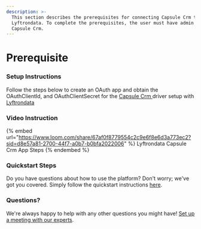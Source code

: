 ```yaml
---
description: >-
  This section describes the prerequisites for connecting Capsule Crm to
  Lyftrondata. To complete the prerequisites, the user must have admin access to
  Capsule Crm.
---
```


# Prerequisite

<mark style="color:blue;"></mark>

### Setup Instructions

Follow the steps below to create an OAuth app and obtain the OAuthClientId, and OAuthClientSecret for the [Capsule Crm](https://www.lyftrondata.com/integration/sales-analytics/capsule/)[ ](https://www.lyftrondata.com/integration/freshdesk/)driver setup with [Lyftrondata](https://www.lyftrondata.com)

### Video Instruction

{% embed url="https://www.loom.com/share/67af0f8779554c2c9e6f8e6d3a773ec2?sid=d8e57a81-2700-44f7-a0b7-b0bfa2022006" %}
Lyftrondata Capsule Crm App Steps
{% endembed %}

### Quickstart Steps

Do you have questions about how to use the platform? Don't worry; we've got you covered. Simply follow the quickstart instructions [here](../../../quickstart-steps.md).

### Questions? <a href="#questions" id="questions"></a>

We're always happy to help with any other questions you might have! [Set up a meeting with our experts](https://www.lyftrondata.com/book-a-meeting/).

